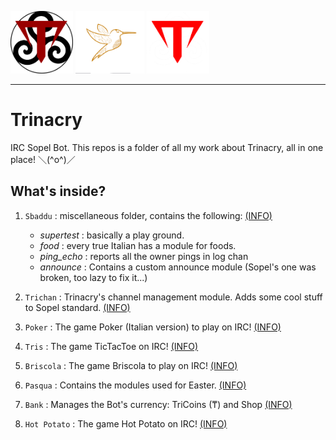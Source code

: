 <img src="https://github.com/giovannetor/Trinacry/blob/main/T_LOGO_BLACK.png" alt="TTT_logo_black" width="100" height="100"> <img src="https://github.com/giovannetor/Trinacry/blob/main/none.png" alt="perlogo" width="110" height="100"> 
<img src="https://github.com/giovannetor/Trinacry/blob/main/T_LOGO_WHITE.png" alt="TTT_logo_white" width="100" height="100">

---
# Trinacry
IRC Sopel Bot.
This repos is a folder of all my work about Trinacry, all in one place! ＼(^o^)／

## What's inside?
1. `Sbaddu` : miscellaneous folder, contains the following: [(INFO)](https://github.com/giovannetor/Trinacry/blob/main/sbaddu/README.md)
    - *supertest* : basically a play ground.
    - *food* : every true Italian has a module for foods.
    - *ping_echo* : reports all the owner pings in log chan  
    - *announce* : Contains a custom announce module (Sopel's one was broken, too lazy to fix it...)
    
2. `Trichan` : Trinacry's channel management module. Adds some cool stuff to Sopel standard. [(INFO)](https://github.com/giovannetor/Trinacry/blob/main/Trichan/README.md)

3. `Poker` : The game Poker (Italian version) to play on IRC! [(INFO)](https://github.com/giovannetor/Trinacry/blob/main/poker/README.md)

4. `Tris` : The game TicTacToe on IRC! [(INFO)](https://github.com/giovannetor/Trinacry/blob/main/Tris/README.md)

5. `Briscola` : The game Briscola to play on IRC! [(INFO)](https://github.com/giovannetor/Trinacry/blob/main/briscola/README.md)

6. `Pasqua` : Contains the modules used for Easter. [(INFO)](https://github.com/giovannetor/Trinacry/blob/main/pasqua/README.md)

7. `Bank` : Manages the Bot's currency: TriCoins (₸) and Shop [(INFO)](https://github.com/giovannetor/Trinacry/blob/main/bank/README.md)

8. `Hot Potato` : The game Hot Potato on IRC! [(INFO)](https://github.com/giovannetor/Trinacry/blob/main/Hot%20Potato/README.md)
